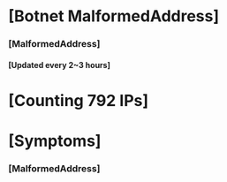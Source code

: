 # [Botnet MalformedAddress]
### [MalformedAddress]
#### [Updated every 2~3 hours]

# [Counting 792 IPs]

# [Symptoms] 
###   [MalformedAddress]
